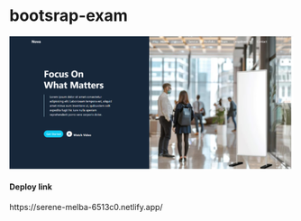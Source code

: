 # bootsrap-exam


<a href="https://github.com/13-Bhupendra/bootsrap-exam/tree/main/bootsrap-exam-main/bootsrap%20exam">
  <img src="https://github.com/13-Bhupendra/bootsrap-exam/blob/main/bootsrap-exam-main/Screenshot%202024-12-16%20130647.png">
</a>

<h4>Deploy link</h4>
 https://serene-melba-6513c0.netlify.app/
